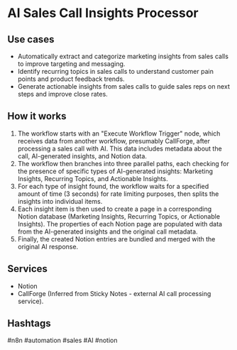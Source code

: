 # AI Sales Call Insights Processor

## Use cases

- Automatically extract and categorize marketing insights from sales calls to improve targeting and messaging.
- Identify recurring topics in sales calls to understand customer pain points and product feedback trends.
- Generate actionable insights from sales calls to guide sales reps on next steps and improve close rates.

## How it works

1.  The workflow starts with an "Execute Workflow Trigger" node, which receives data from another workflow, presumably CallForge, after processing a sales call with AI. This data includes metadata about the call, AI-generated insights, and Notion data.
2.  The workflow then branches into three parallel paths, each checking for the presence of specific types of AI-generated insights: Marketing Insights, Recurring Topics, and Actionable Insights.
3.  For each type of insight found, the workflow waits for a specified amount of time (3 seconds) for rate limiting purposes, then splits the insights into individual items.
4.  Each insight item is then used to create a page in a corresponding Notion database (Marketing Insights, Recurring Topics, or Actionable Insights). The properties of each Notion page are populated with data from the AI-generated insights and the original call metadata.
5.  Finally, the created Notion entries are bundled and merged with the original AI response.

## Services

-   Notion
-   CallForge (Inferred from Sticky Notes - external AI call processing service).

## Hashtags

#n8n #automation #sales #AI #notion
